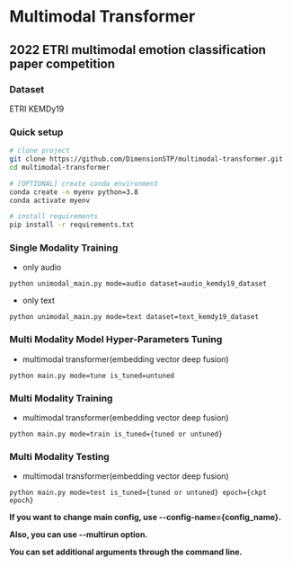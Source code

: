 # Multimodal Transformer

## 2022 ETRI multimodal emotion classification paper competition

### Dataset
ETRI KEMDy19

### Quick setup

```bash
# clone project
git clone https://github.com/DimensionSTP/multimodal-transformer.git
cd multimodal-transformer

# [OPTIONAL] create conda environment
conda create -n myenv python=3.8
conda activate myenv

# install requirements
pip install -r requirements.txt
```

### Single Modality Training

* only audio
```shell
python unimodal_main.py mode=audio dataset=audio_kemdy19_dataset
```

* only text
```shell
python unimodal_main.py mode=text dataset=text_kemdy19_dataset
```

### Multi Modality Model Hyper-Parameters Tuning

* multimodal transformer(embedding vector deep fusion)
```shell
python main.py mode=tune is_tuned=untuned
```

### Multi Modality Training

* multimodal transformer(embedding vector deep fusion)
```shell
python main.py mode=train is_tuned={tuned or untuned}
```

### Multi Modality Testing

* multimodal transformer(embedding vector deep fusion)
```shell
python main.py mode=test is_tuned={tuned or untuned} epoch={ckpt epoch}
```


__If you want to change main config, use --config-name={config_name}.__

__Also, you can use --multirun option.__

__You can set additional arguments through the command line.__